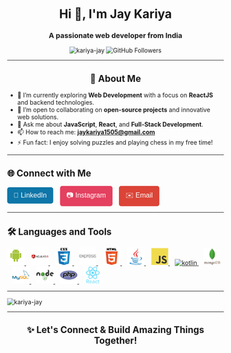 <h1 align="center">Hi 👋, I'm Jay Kariya</h1>
<h3 align="center">A passionate web developer from India</h3>

<p align="center"> 
  <img src="https://komarev.com/ghpvc/?username=kariya-jay&label=Profile%20views&color=0e75b6&style=flat" alt="kariya-jay" />
  <img src="https://img.shields.io/github/followers/kariya-jay?label=Followers&style=social" alt="GitHub Followers" />
</p>

---

<h2 align="center">🚀 About Me</h2>

- 🌱 I’m currently exploring **Web Development** with a focus on **ReactJS** and backend technologies.
- 👯 I’m open to collaborating on **open-source projects** and innovative web solutions.
- 💬 Ask me about **JavaScript**, **React**, and **Full-Stack Development**.
- 📫 How to reach me: **jaykariya1505@gmail.com**
- ⚡ Fun fact: I enjoy solving puzzles and playing chess in my free time!

---

<h2 align="left">🌐 Connect with Me</h2>
<p align="left">
  <a href="https://linkedin.com/in/kariya-jay" target="_blank" style="text-decoration: none;">
    <button style="background-color:#0e76a8;color:white;border:none;padding:10px 15px;border-radius:5px;cursor:pointer;font-size:16px;">💼 LinkedIn</button>
  </a>
  &nbsp;&nbsp;
  <a href="https://instagram.com/jay_kariya_01" target="_blank" style="text-decoration: none;">
    <button style="background-color:#e4405f;color:white;border:none;padding:10px 15px;border-radius:5px;cursor:pointer;font-size:16px;">📷 Instagram</button>
  </a>
  &nbsp;&nbsp;
  <a href="mailto:jay.kariya@example.com" target="_blank" style="text-decoration: none;">
    <button style="background-color:#db4437;color:white;border:none;padding:10px 15px;border-radius:5px;cursor:pointer;font-size:16px;">✉️ Email</button>
  </a>
</p>

---

<h2 align="left">🛠️ Languages and Tools</h2>
<p align="left"> 
  <a href="https://developer.android.com" target="_blank" rel="noreferrer"> 
    <img src="https://raw.githubusercontent.com/devicons/devicon/master/icons/android/android-original-wordmark.svg" alt="android" width="40" height="40"/>
  </a>
  &nbsp;&nbsp;
  <a href="https://angular.io" target="_blank" rel="noreferrer"> 
    <img src="https://raw.githubusercontent.com/devicons/devicon/master/icons/angularjs/angularjs-original-wordmark.svg" alt="angularjs" width="40" height="40"/>
  </a>
  &nbsp;&nbsp;
  <a href="https://www.w3schools.com/css/" target="_blank" rel="noreferrer"> 
    <img src="https://raw.githubusercontent.com/devicons/devicon/master/icons/css3/css3-original-wordmark.svg" alt="css3" width="40" height="40"/>
  </a>
  &nbsp;&nbsp;
  <a href="https://expressjs.com" target="_blank" rel="noreferrer"> 
    <img src="https://raw.githubusercontent.com/devicons/devicon/master/icons/express/express-original-wordmark.svg" alt="express" width="40" height="40"/>
  </a>
  &nbsp;&nbsp;
  <a href="https://www.w3.org/html/" target="_blank" rel="noreferrer"> 
    <img src="https://raw.githubusercontent.com/devicons/devicon/master/icons/html5/html5-original-wordmark.svg" alt="html5" width="40" height="40"/>
  </a>
  &nbsp;&nbsp;
  <a href="https://www.java.com" target="_blank" rel="noreferrer"> 
    <img src="https://raw.githubusercontent.com/devicons/devicon/master/icons/java/java-original.svg" alt="java" width="40" height="40"/>
  </a>
  &nbsp;&nbsp;
  <a href="https://developer.mozilla.org/en-US/docs/Web/JavaScript" target="_blank" rel="noreferrer"> 
    <img src="https://raw.githubusercontent.com/devicons/devicon/master/icons/javascript/javascript-original.svg" alt="javascript" width="40" height="40"/>
  </a>
  &nbsp;&nbsp;
  <a href="https://kotlinlang.org" target="_blank" rel="noreferrer"> 
    <img src="https://www.vectorlogo.zone/logos/kotlinlang/kotlinlang-icon.svg" alt="kotlin" width="40" height="40"/>
  </a>
  &nbsp;&nbsp;
  <a href="https://www.mongodb.com/" target="_blank" rel="noreferrer"> 
    <img src="https://raw.githubusercontent.com/devicons/devicon/master/icons/mongodb/mongodb-original-wordmark.svg" alt="mongodb" width="40" height="40"/>
  </a>
  &nbsp;&nbsp;
  <a href="https://www.mysql.com/" target="_blank" rel="noreferrer"> 
    <img src="https://raw.githubusercontent.com/devicons/devicon/master/icons/mysql/mysql-original-wordmark.svg" alt="mysql" width="40" height="40"/>
  </a>
  &nbsp;&nbsp;
  <a href="https://nodejs.org" target="_blank" rel="noreferrer"> 
    <img src="https://raw.githubusercontent.com/devicons/devicon/master/icons/nodejs/nodejs-original-wordmark.svg" alt="nodejs" width="40" height="40"/>
  </a>
  &nbsp;&nbsp;
  <a href="https://www.php.net" target="_blank" rel="noreferrer"> 
    <img src="https://raw.githubusercontent.com/devicons/devicon/master/icons/php/php-original.svg" alt="php" width="40" height="40"/>
  </a>
  &nbsp;&nbsp;
  <a href="https://reactjs.org/" target="_blank" rel="noreferrer"> 
    <img src="https://raw.githubusercontent.com/devicons/devicon/master/icons/react/react-original-wordmark.svg" alt="react" width="40" height="40"/>
  </a>
</p>

---
<p><img align="center" src="https://github-readme-streak-stats.herokuapp.com/?user=kariya-jay&" alt="kariya-jay" /></p> 

---

<h2 align="center">✨ Let's Connect & Build Amazing Things Together!</h2>
